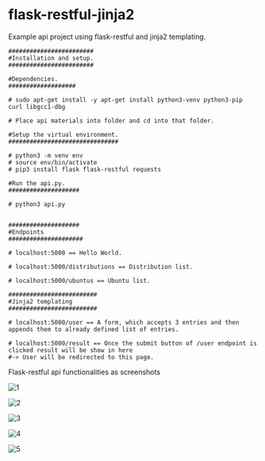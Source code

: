 # flask-restful-jinja2


Example api project using flask-restful and jinja2 templating. 

```
########################
#Installation and setup.
########################

#Dependencies.
###################

# sudo apt-get install -y apt-get install python3-venv python3-pip curl libgcc1-dbg

# Place api materials into folder and cd into that folder.

#Setup the virtual environment.
###############################
 
# python3 -m venv env 
# source env/bin/activate
# pip3 install flask flask-restful requests

#Run the api.py.
####################

# python3 api.py


####################
#Endpoints
#####################

# localhost:5000 == Hello World.

# localhost:5000/distributions == Distribution list.

# localhost:5000/ubuntus == Ubuntu list.

#########################
#Jinja2 templating
#########################

# localhost:5000/user == A form, which accepts 3 entries and then appends them to already defined list of entries.

# localhost:5000/result == Once the submit button of /user endpoint is clicked result will be show in here 
#-> User will be redirected to this page.

```


Flask-restful api functionalities as screenshots


![1](https://user-images.githubusercontent.com/29865797/111880021-ad9e9500-89b1-11eb-8797-2f1a359f9fda.png)

![2](https://user-images.githubusercontent.com/29865797/111880023-b000ef00-89b1-11eb-83cb-c62f5ca9e17f.png)


![3](https://user-images.githubusercontent.com/29865797/111880025-b1cab280-89b1-11eb-9d71-4a6336a5b964.png)


![4](https://user-images.githubusercontent.com/29865797/111880028-b42d0c80-89b1-11eb-93fb-45757cb36384.png)


![5](https://user-images.githubusercontent.com/29865797/111880033-b68f6680-89b1-11eb-9bda-676744a91b5f.png)

